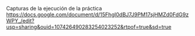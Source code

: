 Capturas de la ejecución de la práctica
https://docs.google.com/document/d/15FhgI0dBJ7J9PM17sjHMZd0FdG9zWPY_/edit?usp=sharing&ouid=107426490283254023252&rtpof=true&sd=true
